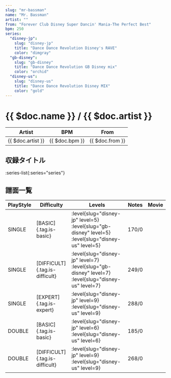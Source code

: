 ```yaml
---
slug: "mr-bassman"
name: "Mr. Bassman"
artist: ""
from: "Forever Club Disney Super Dancin' Mania-The Perfect Best"
bpm: 250
series:
  "disney-jp":
    slug: "disney-jp"
    title: "Dance Dance Revolution Disney's RAVE"
    color: "dimgray"
  "gb-disney":
    slug: "gb-disney"
    title: "Dance Dance Revolution GB Disney mix"
    color: "orchid"
  "disney-us":
    slug: "disney-us"
    title: "Dance Dance Revolution Disney MIX"
    color: "gold"
---
```


# {{ $doc.name }} / {{ $doc.artist }}

|Artist|BPM|From|
|------|---|----|
|{{ $doc.artist }}|{{ $doc.bpm }}|{{ $doc.from }}|

## 収録タイトル

:series-list{:series="series"}

## 譜面一覧

|PlayStyle|Difficulty|Levels|Notes|Movie|
|---------|----------|------|-----|-----|
|SINGLE|[BASIC]{.tag.is-basic}|:level{slug="disney-jp" level=5} :level{slug="gb-disney" level=5} :level{slug="disney-us" level=5}|170/0||
|SINGLE|[DIFFICULT]{.tag.is-difficult}|:level{slug="disney-jp" level=7} :level{slug="gb-disney" level=7} :level{slug="disney-us" level=7}|249/0||
|SINGLE|[EXPERT]{.tag.is-expert}|:level{slug="disney-jp" level=9} :level{slug="disney-us" level=9}|288/0||
|DOUBLE|[BASIC]{.tag.is-basic}|:level{slug="disney-jp" level=6} :level{slug="disney-us" level=6}|185/0||
|DOUBLE|[DIFFICULT]{.tag.is-difficult}|:level{slug="disney-jp" level=9} :level{slug="disney-us" level=9}|268/0||

